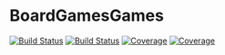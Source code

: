 # BoardGamesGames

[![Build Status](https://travis-ci.com/antcap96/BoardGamesGames.jl.svg?branch=master)](https://travis-ci.com/antcap96/BoardGamesGames.jl)
[![Build Status](https://ci.appveyor.com/api/projects/status/github/antcap96/BoardGamesGames.jl?svg=true)](https://ci.appveyor.com/project/antcap96/BoardGamesGames-jl)
[![Coverage](https://codecov.io/gh/antcap96/BoardGamesGames.jl/branch/master/graph/badge.svg)](https://codecov.io/gh/antcap96/BoardGamesGames.jl)
[![Coverage](https://coveralls.io/repos/github/antcap96/BoardGamesGames.jl/badge.svg?branch=master)](https://coveralls.io/github/antcap96/BoardGamesGames.jl?branch=master)
